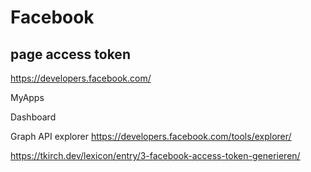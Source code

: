 # Facebook

## page access token

https://developers.facebook.com/

MyApps

Dashboard

Graph API explorer https://developers.facebook.com/tools/explorer/


https://tkirch.dev/lexicon/entry/3-facebook-access-token-generieren/
